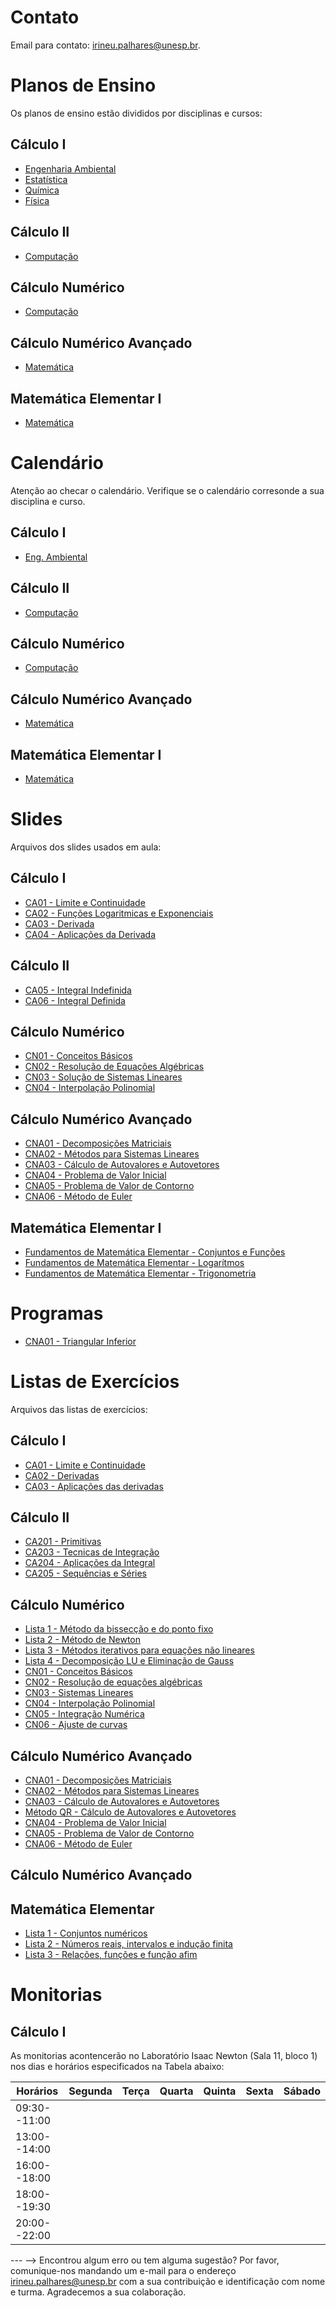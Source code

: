 <!-- # Informações Gerais
As informações sobre a oferta da disciplina no período 2020.2 podem ser lidas no [Plano de Curso](https://drive.google.com/file/d/1P5gzhI-wrO_lZKLjTi2-reVs7j3ia8bb/view?usp=sharing). Uma live de dúvidas sobre esse plano pode ser assistida [aqui](https://drive.google.com/drive/folders/1H70yHhUw56rLBTXCzbOfJ-ODy1v9OkPd?usp=sharing). -->

# Contato
Email para contato: [irineu.palhares@unesp.br](mailto:irineu.palhares@unesp.br).


# Planos de Ensino
Os planos de ensino estão divididos por disciplinas e cursos:

## Cálculo I
  - [Engenharia Ambiental](materiais/PlanoEnsinoCalculo1EngAmb.pdf)
  - [Estatística](materiais/Plano_Ensino_CalculoI_Estatistica.pdf)
  - [Química](materiais/Plano_Ensino_CalculoI_LicQuimica.pdf)
  - [Física](materiais/Plano_Ensino_CalculoI_LicFisica.pdf)
  
## Cálculo II
- [Computação](materiais/PlanoEnsinoCalculo2Computacao.pdf)
  
## Cálculo Numérico
- [Computação](materiais/PlanoEnsino_CN.pdf)
  
## Cálculo Numérico Avançado
- [Matemática](materiais/Plano_Ensino_CalculoNumericoAvancado.pdf)

## Matemática Elementar I
- [Matemática](materiais/PlanoEnsino_MEI.pdf)


# Calendário
Atenção ao checar o calendário. Verifique se o calendário corresonde a sua disciplina e curso.
## Cálculo I
- [Eng. Ambiental](https://docs.google.com/spreadsheets/d/1-OLb4F1MaYcXCKxslTXHwqO3mAi1h2TR82DYERmYUFk/edit?usp=sharing)
  
## Cálculo II
- [Computação](https://docs.google.com/spreadsheets/d/1lQmVlplkcBpheGpbFPeq_Gdm-xMugR9FM-B_sVHDhd8/edit?usp=sharing)
  
## Cálculo Numérico
- [Computação](https://docs.google.com/spreadsheets/d/1B2lAA0rlwt_po8Bm2QsSmVnt-_1g7HMgHZfXjdfU7p4/edit?usp=sharing)
  
## Cálculo Numérico Avançado
- [Matemática](https://docs.google.com/spreadsheets/d/1PUzJQWOFznMNJZZlFEfGGYr_UjEEKAfh9llWTHXg5Tg/edit?usp=sharing)

## Matemática Elementar I
- [Matemática](https://docs.google.com/spreadsheets/d/18fhORTxKT1UU9GfIpKI4WToAZcOEOQ3p9aTKZQxQcog/edit?usp=sharing)


# Slides
Arquivos dos slides usados em aula:
## Cálculo I
- [CA01 - Limite e Continuidade](materiais/CA01_Limite_Continuidade.pdf)
- [CA02 - Funções Logaritmicas e Exponenciais](materiais/CA02_Funcoes_Logaritmicas_Exponenciais.pdf)
- [CA03 - Derivada](materiais/CA02_Derivadas.pdf)
- [CA04 - Aplicações da Derivada](materiais/CA03_Aplicacoes_Derivada.pdf)

  
## Cálculo II
- [CA05 - Integral Indefinida](materiais/CA04_Integral_Indefinida.pdf)
- [CA06 - Integral Definida](materiais/CA05_Integral_Definida.pdf)
  
## Cálculo Numérico
- [CN01 - Conceitos Básicos](materiais/CN01_ConceitosBasicos.pdf)
- [CN02 - Resolução de Equações Algébricas](materiais/CN02_ResolucaoEquacoesAlgebricas.pdf)
- [CN03 - Solução de Sistemas Lineares](materiais/CN03_SistemasLineares.pdf)
- [CN04 - Interpolação Polinomial](materiais/CN04_Interpolacao.pdf)

## Cálculo Numérico Avançado
- [CNA01 - Decomposições Matriciais](materiais/CNA01_DecomposicoesMatriciais.pdf)
- [CNA02 - Métodos para Sistemas Lineares](materiais/CNA02_SistemasLineares.pdf)
- [CNA03 - Cálculo de Autovalores e Autovetores](materiais/CNA03_AutovaloresAutovetores.pdf)
- [CNA04 - Problema de Valor Inicial](materiais/CNA04_ProblemaValorInicial.pdf)
- [CNA05 - Problema de Valor de Contorno](materiais/CNA05_ProblemaValorContorno.pdf)
- [CNA06 - Método de Euler](materiais/CNA06_MetodoEuler.pdf) 

## Matemática Elementar I
- [Fundamentos de Matemática Elementar - Conjuntos e Funções](https://barbosadejesu.wordpress.com/wp-content/uploads/2021/09/fundamentos-da-matematica-elementar-1-.pdf)
- [Fundamentos de Matemática Elementar - Logarítmos](https://barbosadejesu.wordpress.com/wp-content/uploads/2021/09/fundamentos-da-matematica-elementar-2-.pdf)
- [Fundamentos de Matemática Elementar - Trigonometria](https://barbosadejesu.wordpress.com/wp-content/uploads/2021/09/fundamentos-da-matematica-elementar-3.pdf)


# Programas
- [CNA01 - Triangular Inferior](materiais/TriangularInferior.m)


# Listas de Exercícios
Arquivos das listas de exercícios:
## Cálculo I
- [CA01 - Limite e Continuidade](materiais/CA01_Lista_Limite_Continuidade.pdf)
- [CA02 - Derivadas](materiais/CA02_Lista_Derivadas.pdf)
- [CA03 - Aplicações das derivadas](materiais/CA03_Lista_AplicacoesDerivadas.pdf)

## Cálculo II
- [CA201 - Primitivas](materiais/Lista_Integral_Indefinida.pdf)
- [CA203 - Tecnicas de Integração](materiais/CA05_Lista_Integral_Definida.pdf)
- [CA204 - Aplicações da Integral](materiais/CA204_Lista_AplicacoesIntegral.pdf)
- [CA205 - Sequências e Séries](materiais/CA205_Lista_SequenciasSeries.pdf)
  
## Cálculo Numérico
- [Lista 1 - Método da bissecção e do ponto fixo](materiais/Lista_1_Calculo_Numerico.pdf)
- [Lista 2 - Método de Newton](materiais/Lista_2_Metodo_de_Newton.pdf)
- [Lista 3 - Métodos iterativos para equações não lineares](materiais/Lista_3_Metodos_Equacoes.pdf)
- [Lista 4 - Decomposição LU e Eliminação de Gauss](materiais/Lista_4_DecomposicaoLU.pdf)
- [CN01 - Conceitos Básicos](materiais/CN01_Lista_ConceitosBasicos.pdf)
- [CN02 - Resolução de equações algébricas](materiais/CN02_Lista_ResolucaoEquacoesAlgebricas.pdf)
- [CN03 - Sistemas Lineares](materiais/CN03_Lista_SistemasLineares.pdf)
- [CN04 - Interpolação Polinomial](materiais/CN04_Lista_Interpolacao.pdf)
- [CN05 - Integração Numérica](materiais/CN05_Lista_Integracao_Numerica.pdf)
- [CN06 - Ajuste de curvas](materiais/CN06_Lista_Ajustes_Curvas.pdf)

## Cálculo Numérico Avançado
- [CNA01 - Decomposições Matriciais](materiais/CNA01_Lista_DecomposicoesMatriciais.pdf)
- [CNA02 - Métodos para Sistemas Lineares](materiais/CNA02_Lista_SistemasLineares.pdf)
- [CNA03 - Cálculo de Autovalores e Autovetores](materiais/CNA03_Lista_AutovaloresAutovetores.pdf)
- [Método QR - Cálculo de Autovalores e Autovetores](materiais/Lista_QR.pdf)
- [CNA04 - Problema de Valor Inicial](materiais/CNA04_Lista_ProblemaValorInicial.pdf)
- [CNA05 - Problema de Valor de Contorno](materiais/CNA05_Lista_ProblemaValorContorno.pdf)
- [CNA06 - Método de Euler](materiais/CNA06_Lista_MetodoEuler.pdf)

## Cálculo Numérico Avançado

## Matemática Elementar
- [Lista 1 - Conjuntos numéricos](materiais/Lista1_Resolucao.pdf)
- [Lista 2 - Números reais, intervalos e indução finita](materiais/Lista_2_Conjuntos_Intervalos_Inducao.pdf)
- [Lista 3 - Relações, funções e função afim](materiais/Lista_3_Relacoes.pdf)


# Monitorias
## Cálculo I

As monitorias acontencerão no Laboratório Isaac Newton (Sala 11, bloco 1) nos dias e horários especificados na Tabela abaixo:

| Horários     | Segunda |   Terça  | Quarta |  Quinta  |   Sexta  | Sábado | 
|--------------|:-------:|:--------:|:------:|:--------:|:--------:|:------:|
| 09:30--11:00 |               |            |           |               |          |          |
| 13:00--14:00 |               |            |           |               |          |          |
| 16:00--18:00 |               |            |           |               |          |          |
| 18:00--19:30 |               |            |           |               |          |          |
| 20:00--22:00 |               |            |           |               |          |          |


--- -->
Encontrou algum erro ou tem alguma sugestão? Por favor, comunique-nos mandando um e-mail para o endereço [irineu.palhares@unesp.br](mailto:irineu.palhares@unesp.br) com a sua contribuição e identificação com nome e turma. Agradecemos a sua colaboração.
